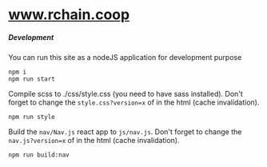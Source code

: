 # www.rchain.coop

##### Development

You can run this site as a nodeJS application for development purpose

```
npm i
npm run start
```

Compile scss to ./css/style.css (you need to have sass installed). Don't forget to change the `style.css?version=x` of in the html (cache invalidation).

```
npm run style
```

Build the `nav/Nav.js` react app to `js/nav.js`. Don't forget to change the `nav.js?version=x` of in the html (cache invalidation).

```
npm run build:nav
```
